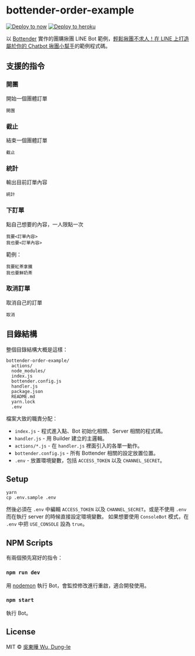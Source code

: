 # bottender-order-example

[![Deploy to now](https://deploy.now.sh/static/button.svg)](https://deploy.now.sh/?repo=https://github.com/tw0517tw/bottender-order-example&env=ACCESS_TOKEN&env=CHANNEL_SECRET)
[![Deploy to heroku](https://www.herokucdn.com/deploy/button.svg)](https://heroku.com/deploy)

以 [Bottender](https://github.com/Yoctol/bottender) 實作的團購揪團 LINE Bot 範例，[輕鬆揪團不求人！在 LINE 上打造屬於你的 Chatbot 揪團小幫手](https://blog.yoctol.com/bottender-line-order-example-4a3d33dc19f8)的範例程式碼。

## 支援的指令

### 開團

開始一個團體訂單

```
開團
```

### 截止

結束一個團體訂單

```
截止
```

### 統計

輸出目前訂單內容

```
統計
```

### 下訂單

點自己想要的內容，一人限點一次

```
我要<訂單內容>
我也要<訂單內容>
```

範例：

```
我要紅茶拿鐵
我也要鮮奶茶
```

### 取消訂單

取消自己的訂單

```
取消
```

## 目錄結構

整個目錄結構大概是這樣：

```
bottender-order-example/
  actions/
  node_modules/
  index.js
  bottender.config.js
  handler.js
  package.json
  README.md
  yarn.lock
  .env
```

檔案大致的職責分配：

* `index.js` - 程式進入點、Bot 初始化相關、Server 相關的程式碼。
* `handler.js` - 用 Builder 建立的主邏輯。
* `actions/*.js` - 在 `handler.js` 裡面引入的各單一動作。
* `bottender.config.js` - 所有 Bottender 相關的設定放置位置。
* `.env` - 放置環境變數，包括 `ACCESS_TOKEN` 以及 `CHANNEL_SECRET`。

## Setup

```
yarn
cp .env.sample .env
```

然後必須在 `.env` 中編輯 `ACCESS_TOKEN` 以及 `CHANNEL_SECRET`。或是不使用 `.env` 而在執行 server 的時候直接設定環境變數。
如果想要使用 `ConsoleBot` 模式，在 `.env` 中把 `USE_CONSOLE` 設為 `true`。

## NPM Scripts

有兩個預先寫好的指令：

### `npm run dev`

用 [nodemon](https://github.com/remy/nodemon) 執行 Bot，會監控修改進行重啟，適合開發使用。

### `npm start`

執行 Bot。

## License

MIT © [吳東曄 Wu, Dung-Ie](https://github.com/tw0517tw/bottender-order-example)
